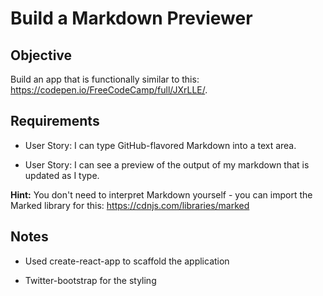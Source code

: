 # Build a Markdown Previewer

## Objective

Build an app that is functionally similar to this: https://codepen.io/FreeCodeCamp/full/JXrLLE/.

## Requirements

* User Story: I can type GitHub-flavored Markdown into a text area.

* User Story: I can see a preview of the output of my markdown that is updated as I type.

**Hint:** You don't need to interpret Markdown yourself - you can import the Marked library for this: https://cdnjs.com/libraries/marked

## Notes

* Used create-react-app to scaffold the application

* Twitter-bootstrap for the styling
